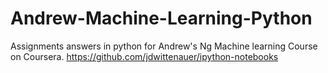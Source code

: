 # Andrew-Machine-Learning-Python
Assignments answers in python for Andrew's Ng Machine learning Course on Coursera. 
https://github.com/jdwittenauer/ipython-notebooks
